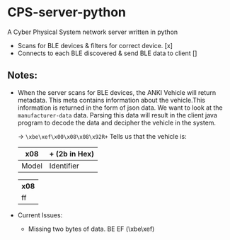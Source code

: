 # CPS-server-python
A Cyber Physical System network server written in python

- Scans for BLE devices & filters for correct device.       [x]
- Connects to each BLE discovered & send BLE data to client []

## Notes:
- When the server scans for BLE devices, the ANKI Vehicle will return metadata. This meta contains information about the vehicle.This information is returned in the form of json data. We want to look at the ```manufacturer-data``` data. Parsing this data will result in the client java program to decode the data and decipher the vehicle in the system. 

   -> ```\xbe\xef\x00\x08\x08\x92R+``` Tells us that the vehicle is: 
   
  | x08     |  + (2b in Hex) |
  ----------|-----------------
  | Model   |  Identifier    |
   
   <table>
      <tr>
        <th>
          x08
          </th>
        </tr>
      <tr>
        <td>
          ff
          </td>
        </tr>
    </table>
    
- Current Issues:
  - Missing two bytes of data. BE EF (\xbe\xef)
